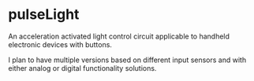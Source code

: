 # pulseLight
An acceleration activated light control circuit applicable to handheld electronic devices with buttons.

I plan to have multiple versions based on different input sensors and with either analog or digital functionality solutions.
